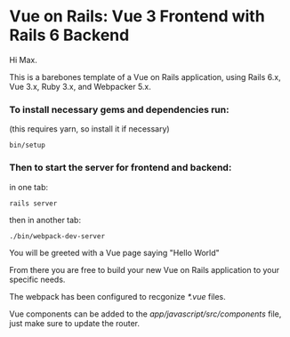 # Vue on Rails: Vue 3 Frontend with Rails 6 Backend

Hi Max.

This is a barebones template of a Vue on Rails application, using Rails 6.x, Vue 3.x, Ruby 3.x, and Webpacker 5.x. 


### To install necessary gems and dependencies run:
(this requires yarn, so install it if necessary)
```
bin/setup
```

### Then to start the server for frontend and backend:

in one tab:
```
rails server
```
then in another tab:
```
./bin/webpack-dev-server
```
You will be greeted with a Vue page saying "Hello World"

From there you are free to build your new Vue on Rails application to your specific needs.

The webpack has been configured to recgonize *\*.vue* files. 

Vue components can be added to the *app/javascript/src/components* file, just make sure to update the router.
